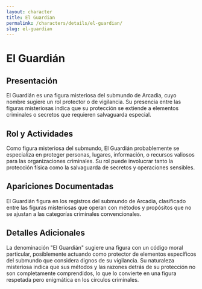 ```yaml
---
layout: character
title: El Guardian
permalink: /characters/details/el-guardian/
slug: el-guardian
---
```


# El Guardián

## Presentación
El Guardián es una figura misteriosa del submundo de Arcadia, cuyo nombre sugiere un rol protector o de vigilancia. Su presencia entre las figuras misteriosas indica que su protección se extiende a elementos criminales o secretos que requieren salvaguarda especial.

## Rol y Actividades
Como figura misteriosa del submundo, El Guardián probablemente se especializa en proteger personas, lugares, información, o recursos valiosos para las organizaciones criminales. Su rol puede involucrar tanto la protección física como la salvaguarda de secretos y operaciones sensibles.

## Apariciones Documentadas
El Guardián figura en los registros del submundo de Arcadia, clasificado entre las figuras misteriosas que operan con métodos y propósitos que no se ajustan a las categorías criminales convencionales.

## Detalles Adicionales
La denominación "El Guardián" sugiere una figura con un código moral particular, posiblemente actuando como protector de elementos específicos del submundo que considera dignos de su vigilancia. Su naturaleza misteriosa indica que sus métodos y las razones detrás de su protección no son completamente comprendidos, lo que lo convierte en una figura respetada pero enigmática en los círculos criminales.